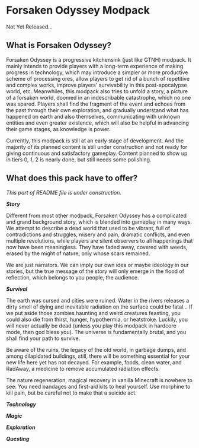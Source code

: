 # Forsaken Odyssey Modpack

Not Yet Released...

## What is Forsaken Odyssey?

Forsaken Odyssey is a progressive kitchensink (just like GTNH) modpack. It mainly intends to provide players with a long-term experience of making progress in technology, which may introduce a simpler or more productive scheme of processing ores, allow players to get rid of a bunch of repetitive and complex works, improve players' survivability in this post-apocalypse world, etc. Meanwhiles, this modpack also tries to unfold a story, a picture of a forsaken world, doomed in an indescribable catastrophe, which no one was spared. Players shall find the fragment of the event and echoes from the past through their own exploration, and gradually understand what has happened on earth and also themselves, communicating with unknown entities and even greater existence, which will also be helpful in advancing their game stages, as knowledge is power.

Currently, this modpack is still at an early stage of development. And the majority of its planned content is still under construction and not ready for giving continuous and satisfactory gameplay. Content planned to show up in tiers 0, 1, 2 is nearly done, but still needs some polishing.

## What does this pack have to offer?

*This part of README file is under construction.*

***Story***

Different from most other modpack, Forsaken Odyssey has a complicated and grand background story, which is blended into gameplay in many ways. We attempt to describe a dead world that used to be vibrant, full of contradictions and struggles, misery and pain, dramatic conflicts, and even multiple revolutions, while players are silent observers to all happenings that now have been meaningless. They have faded away, covered with weeds, erased by the might of nature, only whose scars remained. 

We are just narrators. We can imply our own idea or maybe ideology in our stories, but the true message of the story will only emerge in the flood of reflection, which belongs to you people, the audience.

***Survival***

The earth was cursed and cities were ruined. Water in the rivers releases a dirty smell of dying and inevitable radiation on the surface could be fatal... If we put aside those zombies haunting and weird creatures feasting, you could also die from thirst, hunger, hypothermia, or heatstroke. Luckily, you will never actually be dead (unless you play this modpack in hardcore mode, then god bless you). The universe is fundamentally brutal, and you shall find your path to survive.

Be aware of the ruins, the legacy of the old world, in garbage dumps, and among dilapidated buildings, still, there will be something essential for your new life here yet has not decayed. For example, foods, clean water, and RadAway, a medicine to remove accumulated radiation effects.

The nature regeneration, magical recovery in vanilla Minecraft is nowhere to see. You need bandages and first-aid kits to heal yourself. Use morphine to kill pain, but be careful not to make that a suicide act.

***Technology***

***Magic***

***Exploration***

***Questing***
